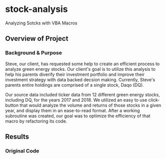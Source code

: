 # stock-analysis
Analyzing Sotcks with VBA Macros

## Overview of Project

### Background & Purpose
Steve, our client, has requested some help to create an efficient process to analyze green energy stocks. Our client's goal is to utilize this analysis to help his parents diverify their investment portfolio and improve their investment strategy with data backed decsion making. Currently, Steve's parents entire holdings are comprised of a single stock, Daqo (DQ).

Our source data included ticker data from 12 different green energy stocks, including DQ, for the years 2017 and 2018. We utilized an easy to use click-button that would analyze the volume and returns of those stocks in a given year, and display them in an ease-to-read format. After a working subroutine was created, our goal was to optimize the efficiency of that macro by refactoring its code. 

## Results

### Original Code 
